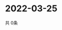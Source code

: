 # 2022-03-25
  共 0条

  <!-- BEGIN -->
  <!-- 最后更新时间Fri Mar 25 2022 03:11:41 GMT+0000 (Coordinated Universal Time) -->
  
  <!-- END -->
  
  